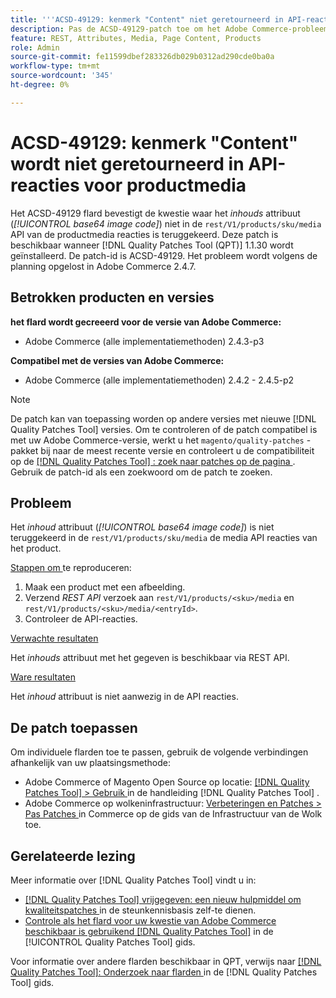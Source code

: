 ```yaml
---
title: '''ACSD-49129: kenmerk "Content" niet geretourneerd in API-reacties voor productmedia"'
description: Pas de ACSD-49129-patch toe om het Adobe Commerce-probleem op te lossen, waarbij het *content*-kenmerk (*base64 image code*) niet wordt geretourneerd in de reacties van de product media-API van "rest/V1/products/sku/media`.
feature: REST, Attributes, Media, Page Content, Products
role: Admin
source-git-commit: fe11599dbef283326db029b0312ad290cde0ba0a
workflow-type: tm+mt
source-wordcount: '345'
ht-degree: 0%

---
```


# ACSD-49129: kenmerk &quot;Content&quot; wordt niet geretourneerd in API-reacties voor productmedia

Het ACSD-49129 flard bevestigt de kwestie waar het *inhouds* attribuut (*[!UICONTROL base64 image code]*) niet in de `rest/V1/products/sku/media` API van de productmedia reacties is teruggekeerd. Deze patch is beschikbaar wanneer [!DNL Quality Patches Tool (QPT)] 1.1.30 wordt geïnstalleerd. De patch-id is ACSD-49129. Het probleem wordt volgens de planning opgelost in Adobe Commerce 2.4.7.

## Betrokken producten en versies

**het flard wordt gecreeerd voor de versie van Adobe Commerce:**

* Adobe Commerce (alle implementatiemethoden) 2.4.3-p3

**Compatibel met de versies van Adobe Commerce:**

* Adobe Commerce (alle implementatiemethoden) 2.4.2 - 2.4.5-p2

>[!NOTE]
>
>De patch kan van toepassing worden op andere versies met nieuwe [!DNL Quality Patches Tool] versies. Om te controleren of de patch compatibel is met uw Adobe Commerce-versie, werkt u het `magento/quality-patches` -pakket bij naar de meest recente versie en controleert u de compatibiliteit op de [[!DNL Quality Patches Tool] : zoek naar patches op de pagina ](https://experienceleague.adobe.com/tools/commerce-quality-patches/index.html) . Gebruik de patch-id als een zoekwoord om de patch te zoeken.

## Probleem

Het *inhoud* attribuut (*[!UICONTROL base64 image code]*) is niet teruggekeerd in de `rest/V1/products/sku/media` de media API reacties van het product.

<u> Stappen om </u> te reproduceren:

1. Maak een product met een afbeelding.
1. Verzend *REST API* verzoek aan `rest/V1/products/<sku>/media` en `rest/V1/products/<sku>/media/<entryId>`.
1. Controleer de API-reacties.

<u> Verwachte resultaten </u>

Het *inhouds* attribuut met het gegeven is beschikbaar via REST API.

<u> Ware resultaten </u>

Het *inhoud* attribuut is niet aanwezig in de API reacties.

## De patch toepassen

Om individuele flarden toe te passen, gebruik de volgende verbindingen afhankelijk van uw plaatsingsmethode:

* Adobe Commerce of Magento Open Source op locatie: [[!DNL Quality Patches Tool]  > Gebruik ](/help/tools/quality-patches-tool/usage.md) in de handleiding [!DNL Quality Patches Tool] .
* Adobe Commerce op wolkeninfrastructuur: [ Verbeteringen en Patches > Pas Patches ](https://experienceleague.adobe.com/docs/commerce-cloud-service/user-guide/develop/upgrade/apply-patches.html) in Commerce op de gids van de Infrastructuur van de Wolk toe.

## Gerelateerde lezing

Meer informatie over [!DNL Quality Patches Tool] vindt u in:

* [[!DNL Quality Patches Tool]  vrijgegeven: een nieuw hulpmiddel om kwaliteitspatches ](https://experienceleague.adobe.com/en/docs/commerce-knowledge-base/kb/announcements/commerce-announcements/magento-quality-patches-released-new-tool-to-self-serve-quality-patches) in de steunkennisbasis zelf-te dienen.
* [ Controle als het flard voor uw kwestie van Adobe Commerce beschikbaar is gebruikend  [!DNL Quality Patches Tool]](/help/tools/quality-patches-tool/patches-available-in-qpt/check-patch-for-magento-issue-with-magento-quality-patches.md) in de [!UICONTROL Quality Patches Tool] gids.


Voor informatie over andere flarden beschikbaar in QPT, verwijs naar [[!DNL Quality Patches Tool]: Onderzoek naar flarden ](https://experienceleague.adobe.com/tools/commerce-quality-patches/index.html) in de [!DNL Quality Patches Tool] gids.
